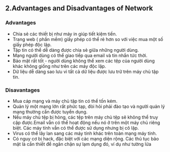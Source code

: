 ## 2.Advantages and Disadvantages of Network 
### Advantages 
- Chia sẻ các thiết bị như máy in giúp tiết kiệm tiền.
- Trang web ( phần mềm) giấy phép có thể rẻ hơn so với việc mua một số giấy phép độc lập.
- Tập tin có thể dễ dàng được chia sẻ giữa những người dùng.
- Mạng người dùng có thể giao tiếp qua email và tin nhắn tức thời.
- Bảo mật rất tốt - người dùng không thể xem các tệp của người dùng khác không giống như trên các máy độc lập.
- Dữ liệu dễ dàng sao lưu vì tất cả dữ liệu được lưu trữ trên máy chủ tập tin.
### Disavantages 
- Mua cáp mạng và máy chủ tập tin có thể tốn kém.
 - Quản lý một mạng lớn rất phức tạp, đòi hỏi phải đào tạo và người quản lý mạng thường cần được tuyển dụng.
- Nếu máy chủ tệp bị hỏng, các tệp trên máy chủ tệp sẽ không thể truy cập được.Email vẫn có thể hoạt động nếu nó ở trên một máy chủ riêng biệt. Các máy tính vẫn có thể được sử dụng nhưng bị cô lập.
- Virus có thể lây lan sang các máy tính khác trên toàn mạng máy tính.
- Có nguy cơ bị hack, đặc biệt với các mạng diện rộng. Các thủ tục bảo mật là cần thiết để ngăn chặn sự lạm dụng đó, ví dụ như tường lửa